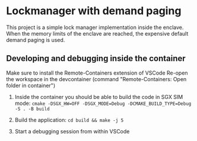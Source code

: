 # Lockmanager with demand paging

This project is a simple lock manager implementation inside the enclave.
When the memory limits of the enclave are reached, the expensive default demand paging is used.

## Developing and debugging inside the container

Make sure to install the Remote-Containers extension of VSCode
Re-open the workspace in the devcontainer (command "Remote-Containers: Open folder in container")

1. Inside the container you should be able to build the code in SGX SIM mode:
   `cmake -DSGX_HW=OFF -DSGX_MODE=Debug -DCMAKE_BUILD_TYPE=Debug -S . -B build`

2. Build the application: `cd build && make -j 5`

3. Start a debugging session from within VSCode
